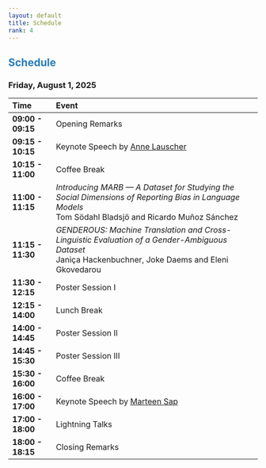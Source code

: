 ```yaml
---
layout: default
title: Schedule
rank: 4
---
```


## <span style="color:#267CB9"> Schedule</span>


### Friday, August 1, 2025

| Time          | Event                                                                                                                                                                                                                           |
| :------------ | :---------------------------------------------------------------------------------------------------------------------------------------------------------------------------------------------------------------------------------------------------------------------------------------------------------------------------------------------------------------------------------------------------------------------------------------------------------- |
| **09:00 - 09:15** | Opening Remarks                                                                                                                                                                                                               |
| **09:15 - 10:15** | Keynote Speech by [Anne Lauscher](https://gebnlp-workshop.github.io/keynotes.html)                                                                                                                                                                                              |
| **10:15 - 11:00** | Coffee Break                                                                                                                                                                                                                  |
| **11:00 - 11:15** | <em>Introducing MARB — A Dataset for Studying the Social Dimensions of Reporting Bias in Language Models</em> <br>Tom Södahl Bladsjö and Ricardo Muñoz Sánchez |
| **11:15 - 11:30** | <em>GENDEROUS: Machine Translation and Cross-Linguistic Evaluation of a Gender-Ambiguous Dataset</em> <br>Janiça Hackenbuchner, Joke Daems and Eleni Gkovedarou |
| **11:30 - 12:15** | Poster Session I                                                                                                                                                                                                              |
| **12:15 - 14:00** | Lunch Break                                                                                                                                                                                                                   |
| **14:00 - 14:45** | Poster Session II                                                                                                                                                                                                             |
| **14:45 - 15:30** | Poster Session III                                                                                                                                                                                                            |
| **15:30 - 16:00** | Coffee Break                                                                                                                                                                                                                  |
| **16:00 - 17:00** | Keynote Speech by [Marteen Sap](https://gebnlp-workshop.github.io/keynotes.html)                                                                                                                                                                                                   |
| **17:00 - 18:00** | Lightning Talks                                                                                                                                                                                                               |
| **18:00 - 18:15** | Closing Remarks                                                                                                                                                                                                               |
